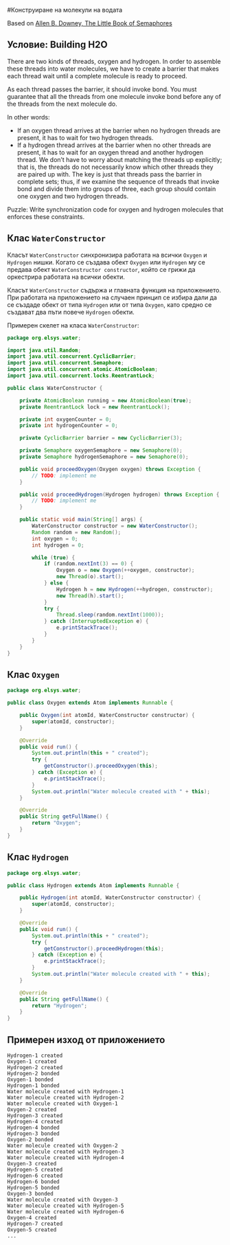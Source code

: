 #Конструиране на молекули на водата

Based on [Allen B. Downey, The Little Book of Semaphores](http://www.greenteapress.com/semaphores/downey08semaphores.pdf)


## Условие: Building H2O

There are two kinds of threads, oxygen and hydrogen. In order to assemble
these threads into water molecules, we have to create a barrier that makes each
thread wait until a complete molecule is ready to proceed.

As each thread passes the barrier, it should invoke bond. You must guarantee
that all the threads from one molecule invoke bond before any of the threads
from the next molecule do.

In other words:
* If an oxygen thread arrives at the barrier when no hydrogen threads are
present, it has to wait for two hydrogen threads.
* If a hydrogen thread arrives at the barrier when no other threads are
present, it has to wait for an oxygen thread and another hydrogen thread.
We don’t have to worry about matching the threads up explicitly; that is,
the threads do not necessarily know which other threads they are paired up
with. The key is just that threads pass the barrier in complete sets; thus, if we
examine the sequence of threads that invoke bond and divide them into groups
of three, each group should contain one oxygen and two hydrogen threads.

Puzzle: Write synchronization code for oxygen and hydrogen molecules that
enforces these constraints.


## Клас `WaterConstructor`

Класът `WaterConstructor` синхронизира работата на всички `Oxygen` и `Hydrogen` нишки. Когато се създава
обект `Oxygen` или `Hydrogen` му се предава обект `WaterConstructor constructor`, който се грижи да оркестрира
работата на всички обекти.

Класът `WaterConstructor` съдържа и главната функция на приложението. При работата на приложението на случаен 
принцип се избира дали да се създаде обект от типа `Hydrogen` или от типа `Oxygen`, като средно се създават два 
пъти повече `Hydrogen` обекти.

Примерен скелет на класа `WaterConstructor`:

```java
package org.elsys.water;

import java.util.Random;
import java.util.concurrent.CyclicBarrier;
import java.util.concurrent.Semaphore;
import java.util.concurrent.atomic.AtomicBoolean;
import java.util.concurrent.locks.ReentrantLock;

public class WaterConstructor {

	private AtomicBoolean running = new AtomicBoolean(true);
	private ReentrantLock lock = new ReentrantLock();

	private int oxygenCounter = 0;
	private int hydrogenCounter = 0;

	private CyclicBarrier barrier = new CyclicBarrier(3);

	private Semaphore oxygenSemaphore = new Semaphore(0);
	private Semaphore hydrogenSemaphore = new Semaphore(0);

	public void proceedOxygen(Oxygen oxygen) throws Exception {
		// TODO: implement me
	}

	public void proceedHydrogen(Hydrogen hydrogen) throws Exception {
		// TODO: implement me
	}

	public static void main(String[] args) {
		WaterConstructor constructor = new WaterConstructor();
		Random random = new Random();
		int oxygen = 0;
		int hydrogen = 0;

		while (true) {
			if (random.nextInt(3) == 0) {
				Oxygen o = new Oxygen(++oxygen, constructor);
				new Thread(o).start();
			} else {
				Hydrogen h = new Hydrogen(++hydrogen, constructor);
				new Thread(h).start();
			}
			try {
				Thread.sleep(random.nextInt(1000));
			} catch (InterruptedException e) {
				e.printStackTrace();
			}
		}
	}
}

```

## Клас `Oxygen`

```java
package org.elsys.water;

public class Oxygen extends Atom implements Runnable {

	public Oxygen(int atomId, WaterConstructor constructor) {
		super(atomId, constructor);
	}

	@Override
	public void run() {
		System.out.println(this + " created");
		try {
			getConstructor().proceedOxygen(this);
		} catch (Exception e) {
			e.printStackTrace();
		}
		System.out.println("Water molecule created with " + this);
	}

	@Override
	public String getFullName() {
		return "Oxygen";
	}
}

```

## Клас `Hydrogen`

```java
package org.elsys.water;

public class Hydrogen extends Atom implements Runnable {

	public Hydrogen(int atomId, WaterConstructor constructor) {
		super(atomId, constructor);
	}

	@Override
	public void run() {
		System.out.println(this + " created");
		try {
			getConstructor().proceedHydrogen(this);
		} catch (Exception e) {
			e.printStackTrace();
		}
		System.out.println("Water molecule created with " + this);
	}

	@Override
	public String getFullName() {
		return "Hydrogen";
	}
}
```

## Примерен изход от приложението

```
Hydrogen-1 created
Oxygen-1 created
Hydrogen-2 created
Hydrogen-2 bonded
Oxygen-1 bonded
Hydrogen-1 bonded
Water molecule created with Hydrogen-1
Water molecule created with Hydrogen-2
Water molecule created with Oxygen-1
Oxygen-2 created
Hydrogen-3 created
Hydrogen-4 created
Hydrogen-4 bonded
Hydrogen-3 bonded
Oxygen-2 bonded
Water molecule created with Oxygen-2
Water molecule created with Hydrogen-3
Water molecule created with Hydrogen-4
Oxygen-3 created
Hydrogen-5 created
Hydrogen-6 created
Hydrogen-6 bonded
Hydrogen-5 bonded
Oxygen-3 bonded
Water molecule created with Oxygen-3
Water molecule created with Hydrogen-5
Water molecule created with Hydrogen-6
Oxygen-4 created
Hydrogen-7 created
Oxygen-5 created
...
```
